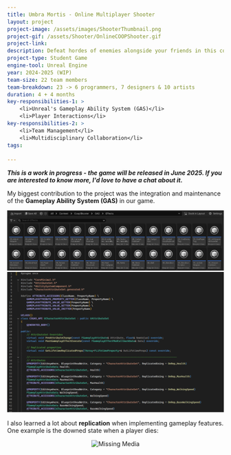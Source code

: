 ```yaml
---
title: Umbra Mortis - Online Multiplayer Shooter
layout: project
project-image: /assets/images/ShooterThumbnail.png
project-gif: /assets/Shooter/OnlineCOOPShooter.gif
project-link: 
description: Defeat hordes of enemies alongside your friends in this cooperative FPS game.
project-type: Student Game
engine-tool: Unreal Engine
year: 2024-2025 (WIP)
team-size: 22 team members
team-breakdown: 23 -> 6 programmers, 7 designers & 10 artists
duration: 4 + 4 months
key-responsibilities-1: >
    <li>Unreal's Gameplay Ability System (GAS)</li>
    <li>Player Interactions</li>
key-responsibilities-2: >
    <li>Team Management</li>
    <li>Multidisciplinary Collaboration</li>
tags:

---
```


***This is a work in progress - the game will be released in June 2025. If you are interested to know more, I'd love to have a chat about it.***

My biggest contribution to the project was the integration and maintenance of the **Gameplay Ability System (GAS)** in our game.

<p style="text-align: center;">
    <img src="/assets/Shooter/GameplayEffects.png" alt="Missing Media">
    <img src="/assets/Shooter/CharacterAttributeSet.png" alt="Missing Media">
</p>
<p style="text-align: center;">
</p>

I also learned a lot about **replication** when implementing gameplay features. One example is the downed state when a player dies:

<p style="text-align: center;">
    <img src="/assets/Shooter/GreyHealthDepleting.gif" alt="Missing Media">
</p>